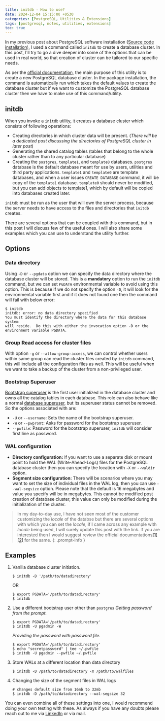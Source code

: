 ```yaml
---
title: initdb - How to use?
date: 2024-12-04 15:15:00 +0530
categories: [PostgreSQL, Utilities & Extensions]
tags: [postgresql, notes, utilities, extensions]
toc: true
---
```


In my previous post about PostgreSQL software installation ([Source code installation](/posts/PostgreSQL_Installation/#source-code-installation)), I used a command called `initdb` to create a database cluster. In this post, I'll try to go a dive deeper into some of the options that can be used in real world, so that creation of cluster can be tailored to our specific needs.

As per the [official documentation](https://www.postgresql.org/docs/current/app-initdb.html), the main purpose of this utility is to create a new PostgreSQL database cluster. In the package installation, the command is automatically run which takes the default values to create the database cluster but if we want to customize the PostgreSQL database cluster then we have to make use of this command/utility.

## initdb

When you invoke a `initdb` utility, it creates a database cluster which consists of following operations:

- Creating directories in which cluster data will be present. (_There will be a dedicated post discussing the directories of PostgreSQL cluster in later post_)
- Generating the shared catalog tables (tables that belong to the whole cluster rather than to any particular database)
- Creating the `postgres`, `template1`, and `template0` databases.
  `postgres` database is the default database meant for use by users, utilities and third party applications. `template1` and `template0` are template databases, and when a user issues `CREATE DATABASE` command, it will be copy of the `template1` database. `template0` should never be modified, but you can add objects to template1, which by default will be copied into databases created later.

`initdb` must be run as the user that will own the server process, because the server needs to have access to the files and directories that `initdb` creates.

There are several options that can be coupled with this command, but in this post I will discuss few of the useful ones. I will also share some examples which you can use to understand the utility further.

## Options

### Data directory

Using `-D` or `--pgdata` option we can specify the data directory where the database cluster will be stored. This is a **mandatory** option to run the `initdb` command, but we can set `PGDATA` environmental variable to avoid using this option. This is because if we do not specify the option `-D`, it will look for the environmental variable first and if it does not found one then the command will fail with below error:

```shell
$ initdb
initdb: error: no data directory specified
You must identify the directory where the data for this database system
will reside.  Do this with either the invocation option -D or the
environment variable PGDATA.
```

### Group Read access for cluster files

With option `-g` or `--allow-group-access`, we can control whether users within same group can read the cluster files created by `initdb` command, this will include all the configuration files as well. This will be useful when we want to take a backup of the cluster from a non-privileged user.

### Bootstrap Superuser

[Bootstrap superuser](https://www.postgresql.org/docs/current/glossary.html#GLOSSARY-BOOTSTRAP-SUPERUSER) is the first user initialized in the database cluster and owns all the catalog tables in each database. This role can also behave like a normal [database superuser](https://www.postgresql.org/docs/current/glossary.html#GLOSSARY-DATABASE-SUPERUSER), but its superuser status cannot be removed. So the options associated with are:

- `-U` or `--username`: Sets the name of the bootstrap superuser.
- `-W` or `--pwpromt`: Asks for password for the bootstrap superuser.
- `--pwfile`: Password for the bootstrap superuser, `initdb` will consider first line as password.

### WAL configuration

- **Directory configuration:** If you want to use a separate disk or mount point to hold the WAL (Write-Ahead-Logs) files for the PostgreSQL database cluster then you can specify the location with `-X` or `--waldir` option.
- **Segment size configuration:** There will be scenarios where you may want to set the size of individual files in the WAL log, then you can use `--wal-segsize` option. Please note that the default is 16 megabytes and value you specify will be in megabytes. This cannot be modified post creation of database cluster, this value can only be modified during the initialization of the cluster.

> In my day-to-day use, I have not seen most of the customer customizing the *locale* of the databse but there are several options with which you can set the *locale*, if I came across any example with *locale* being used, I will surely update this post with the link. If you are interested then I would suggest review the official documentations[[1]](https://www.postgresql.org/docs/current/app-initdb.html)[[2]](https://www.postgresql.org/docs/current/locale.html) for the same.
{: .prompt-info }

## Examples

1. Vanilla database cluster initiation.
   ```shell
   $ initdb -D '/path/to/datadirectory'
   ```
   OR
   ```shell
   $ export PGDATA='/path/to/datadirectory'
   $ initdb
   ```
2. Use a different bootstrap user other than `postgres`
   *Getting password from the prompt.*
   ```shell
   $ export PGDATA='/path/to/datadirectory'
   $ initdb -U pgadmin -W
   ```
   *Providing the password with password file.*
   ```shell
   $ export PGDATA='/path/to/datadirectory'
   $ echo "secretpassword" | tee ~/.pwfile
   $ initdb -U pgadmin --pwfile ~/.pwfile
   ```
3. Store WALs at a different location than data directory
   ```shell
   $ initdb -D /path/to/datadirectory -X /path/to/walfiles
   ```
4. Changing the size of the segment files in WAL logs
   ```shell
   # changes default size from 16mb to 32mb
   $ initdb -D /path/to/datadirectory --wal-segsize 32
   ```

You can even combine all of these settings into one, I would recommend doing your own testing with these. As always if you have any doubts please reach out to me via [LinkedIn](https://www.linkedin.com/in/akgirme) or via mail.
